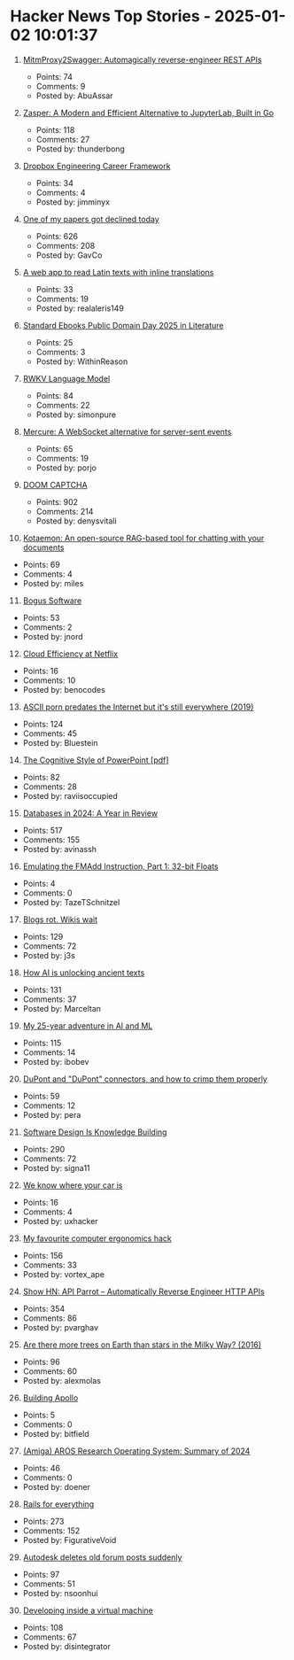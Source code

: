 # Hacker News Top Stories - 2025-01-02 10:01:37

1. [MitmProxy2Swagger: Automagically reverse-engineer REST APIs](https://github.com/alufers/mitmproxy2swagger)
   - Points: 74
   - Comments: 9
   - Posted by: AbuAssar

2. [Zasper: A Modern and Efficient Alternative to JupyterLab, Built in Go](https://github.com/zasper-io/zasper)
   - Points: 118
   - Comments: 27
   - Posted by: thunderbong

3. [Dropbox Engineering Career Framework](https://dropbox.github.io/dbx-career-framework/)
   - Points: 34
   - Comments: 4
   - Posted by: jimminyx

4. [One of my papers got declined today](https://mathstodon.xyz/@tao/113721192051328193)
   - Points: 626
   - Comments: 208
   - Posted by: GavCo

5. [A web app to read Latin texts with inline translations](https://adi.earth/apps/duplex/)
   - Points: 33
   - Comments: 19
   - Posted by: realaleris149

6. [Standard Ebooks Public Domain Day 2025 in Literature](https://standardebooks.org/blog/public-domain-day-2025)
   - Points: 25
   - Comments: 3
   - Posted by: WithinReason

7. [RWKV Language Model](https://www.rwkv.com/)
   - Points: 84
   - Comments: 22
   - Posted by: simonpure

8. [Mercure: A WebSocket alternative for server-sent events](https://github.com/dunglas/mercure)
   - Points: 65
   - Comments: 19
   - Posted by: porjo

9. [DOOM CAPTCHA](https://doom-captcha.vercel.app/)
   - Points: 902
   - Comments: 214
   - Posted by: denysvitali

10. [Kotaemon: An open-source RAG-based tool for chatting with your documents](https://github.com/Cinnamon/kotaemon)
   - Points: 69
   - Comments: 4
   - Posted by: miles

11. [Bogus Software](https://minesweepergame.com/history/bogus-software.php)
   - Points: 53
   - Comments: 2
   - Posted by: jnord

12. [Cloud Efficiency at Netflix](https://netflixtechblog.com/cloud-efficiency-at-netflix-f2a142955f83)
   - Points: 16
   - Comments: 10
   - Posted by: benocodes

13. [ASCII porn predates the Internet but it's still everywhere (2019)](https://www.vice.com/en/article/ascii-pr0n-porn-predates-the-internet-but-its-still-everywhere-rule-34/)
   - Points: 124
   - Comments: 45
   - Posted by: Bluestein

14. [The Cognitive Style of PowerPoint [pdf]](https://www.inf.ed.ac.uk/teaching/courses/pi/2016_2017/phil/tufte-powerpoint.pdf)
   - Points: 82
   - Comments: 28
   - Posted by: raviisoccupied

15. [Databases in 2024: A Year in Review](https://www.cs.cmu.edu/~pavlo/blog/2025/01/2024-databases-retrospective.html)
   - Points: 517
   - Comments: 155
   - Posted by: avinassh

16. [Emulating the FMAdd Instruction, Part 1: 32-bit Floats](https://drilian.com/posts/2025.01.01-emulating-the-fmadd-instruction-part-1-32-bit-floats/)
   - Points: 4
   - Comments: 0
   - Posted by: TazeTSchnitzel

17. [Blogs rot. Wikis wait](https://j3s.sh/thought/blogs-rot-wikis-wait.html)
   - Points: 129
   - Comments: 72
   - Posted by: j3s

18. [How AI is unlocking ancient texts](https://www.nature.com/articles/d41586-024-04161-z)
   - Points: 131
   - Comments: 37
   - Posted by: Marceltan

19. [My 25-year adventure in AI and ML](https://austinhenley.com/blog/25yearsofai.html)
   - Points: 115
   - Comments: 14
   - Posted by: ibobev

20. [DuPont and "DuPont" connectors, and how to crimp them properly](https://www.mattmillman.com/info/crimpconnectors/dupont-and-dupont-connectors/)
   - Points: 59
   - Comments: 12
   - Posted by: pera

21. [Software Design Is Knowledge Building](https://olano.dev/blog/software-design-is-knowledge-building/)
   - Points: 290
   - Comments: 72
   - Posted by: signa11

22. [We know where your car is](https://www.ccc.de/de/updates/2024/wir-wissen-wo-dein-auto-steht)
   - Points: 16
   - Comments: 4
   - Posted by: uxhacker

23. [My favourite computer ergonomics hack](https://blog.jacobvosmaer.nl/0036-beeper/)
   - Points: 156
   - Comments: 33
   - Posted by: vortex_ape

24. [Show HN: API Parrot – Automatically Reverse Engineer HTTP APIs](https://apiparrot.com/)
   - Points: 354
   - Comments: 86
   - Posted by: pvarghav

25. [Are there more trees on Earth than stars in the Milky Way? (2016)](https://www.snopes.com/fact-check/trees-stars-milky-way/)
   - Points: 96
   - Comments: 60
   - Posted by: alexmolas

26. [Building Apollo](https://www.construction-physics.com/p/building-apollo)
   - Points: 5
   - Comments: 0
   - Posted by: bitfield

27. [(Amiga) AROS Research Operating System: Summary of 2024](https://arosnews.github.io/aros-x86-summary-2024/)
   - Points: 46
   - Comments: 0
   - Posted by: doener

28. [Rails for everything](https://literallythevoid.com/blog/rails_for_everything.html)
   - Points: 273
   - Comments: 152
   - Posted by: FigurativeVoid

29. [Autodesk deletes old forum posts suddenly](https://forums.autodesk.com/t5/net/regarding-community-content-archiving/td-p/13198106)
   - Points: 97
   - Comments: 51
   - Posted by: nsoonhui

30. [Developing inside a virtual machine](https://blog.disintegrator.dev/posts/dev-virtual-machine/)
   - Points: 108
   - Comments: 67
   - Posted by: disintegrator

